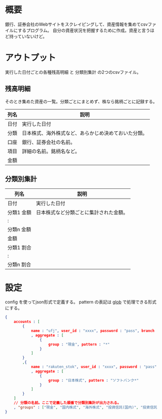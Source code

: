 # 概要
銀行、証券会社のWebサイトをスクレイピングして、資産情報を集めてcsvファイルにするプログラム。
自分の資産状況を把握するために作成。資産と言うほど持っていないけど。

# アウトプット
実行した日付ごとの各種残高明細 と 分類別集計 の2つのcsvファイル。

## 残高明細
そのとき集めた資産の一覧。分類ごとにまとめず、株なら銘柄ごとに記録する。

|列名|説明|
|---|---|
|日付|実行した日付|
|分類|日本株式、海外株式など、あらかじめ決めておいた分類。|
|口座|銀行、証券会社の名前。|
|項目|詳細の名前。銘柄名など。|
|金額||

## 分類別集計

|列名|説明|
|---|---|
|日付|実行した日付|
|分類1 金額|日本株式など分類ごとに集計された金額。|
|:||
|分類n 金額||
|金額||
|分類1 割合||
|:||
|分類n 割合||

# 設定
config を使ってjson形式で定義する。
pattern の表記は [glob](https://github.com/isaacs/node-glob) で処理できる形式にする。

```json
{
    accounts : [
        {
            name : "ufj", user_id : "xxxx", password : "pass", branch : "999"
            , aggregate : [
                {
                    group : "現金", pattern : "*"
                }
            ]
        }
        ,{
            name : "rakuten_stok", user_id : "xxxx", password : "pass"
            , aggregate : [
                {
                    group : "日本株式", pattern : "ソフトバンク*"
                }
            ]
        }
    ]
    // 分類の名前。ここで定義した順番で分類別集計が出力される。
    , "groups" : ["現金", "国内株式", "海外株式", "投資信託(国内)", "投資信託(海外)"]
}
```